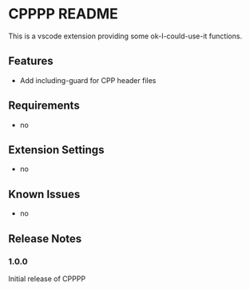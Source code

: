 # CPPPP README

This is a vscode extension providing some ok-I-could-use-it functions.

## Features

- Add including-guard for CPP header files

## Requirements

- no

## Extension Settings

- no

## Known Issues

- no

## Release Notes


### 1.0.0

Initial release of CPPPP